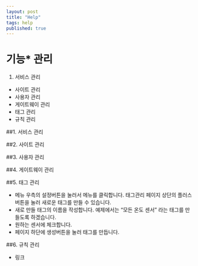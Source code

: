 ```yaml
---
layout: post
title: "Help"
tags: help
published: true
---
```



# 기능* 관리
1. 서비스 관리
* 사이트 관리
* 사용자 관리
* 게이트웨이 관리
* 태그 관리
* 규칙 관리


##1. 서비스 관리

##2. 사이트 관리

##3. 사용자 관리

##4. 게이트웨이 관리

##5. 태그 관리

* 메뉴 우측의 설정버튼을 눌러서  메뉴를 클릭합니다. 태그관리 페이지 상단의 플러스 버튼을 눌러 새로운 태그를 만들 수 있습니다.
* 새로 만들 태그의 이름을 작성합니다. 예제에서는 “모든 온도 센서” 라는 태그를 만들도록 하겠습니다.
* 원하는 센서에 체크합니다.
* 페이지 하단에 생성버튼을 눌러 태그를 만듭니다.

##6. 규칙 관리
* 링크
